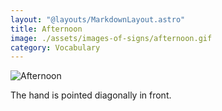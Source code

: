 ```yaml
---
layout: "@layouts/MarkdownLayout.astro"
title: Afternoon
image: ./assets/images-of-signs/afternoon.gif
category: Vocabulary
---
```


![Afternoon](@signs/afternoon.gif)

The hand is pointed diagonally in front.
